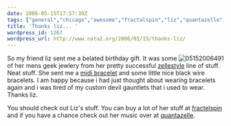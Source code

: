 ```yaml
---
date: 2006-05-15T17:57:39Z
tags: ["general","chicago","awesome","fractalspin","liz","quantazelle","fasihon"]
title: 'Thanks liz... '
wordpress_id: 1267
wordpress_url: http://www.nata2.org/2006/05/15/thanks-liz/
---
```


<a title="Photo Sharing" href="http://www.flickr.com/photos/natatwo/147086702/"><img align="right" title="05152006491" alt="05152006491" src="http://static.flickr.com/45/147086702_0be1483156_m.jpg" /></a>So my friend liz sent me a belated birthday gift. It was some of her mens geek jewlery from her pretty successful <a href="http://zellestyle.com/">zellestyle</a> line of stuff. Neat stuff. She sent me a <a href="http://www.fractalspin.com/x/product.php?productid=20&cat=0&page=2">midi bracelet</a> and some little nice black wire bracelets. I am happy because i had just thought about wearing bracelets again and i was tired of my custom devil gauntlets that i used to wear. Thanks liz.

You should check out Liz's stuff. You can buy a lot of her stuff at <a href="http://www.fractalspin.com/x/home.php">fractelspin</a> and if you have a chance check out her music over at <a href="http://www.quantazelle.com/">quantazelle</a>.
